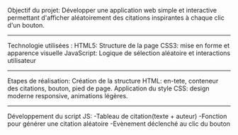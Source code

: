 Objectif du projet:
Développer une application web simple et interactive permettant d'afficher aléatoirement des citations inspirantes à chaque clic d'un bouton.

-----------------------------------------------------------------------------------
Technologie utilisées :
HTML5: Structure de la page
CSS3: mise en forme et apparence visuelle
JavaScript: Logique de sélection aléatoire et interactions utilisateur

---------------------------------------------------------------------------------
Etapes de réalisation:
Création de la structure HTML: en-tete, conteneur des citations, bouton, pied de page.
Application du style CSS: design moderne responsive, animations légères.

-------------------------------------------------------------------
Développement du script JS: 
-Tableau de citation(texte + auteur)
-Fonction pour générer une citation aléatoire
-Evènement déclenché au clic du bouton
